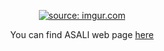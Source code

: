 <p align="center">
  <a href="https://srebughini.github.io/ASALI/"><img src="https://i.imgur.com/T5W1buFm.png" title="source: imgur.com" /></a>
</p>

<p align="center">
You can find ASALI web page <a href="https://srebughini.github.io/ASALI/">here</a>
<p>

